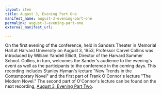 ```yaml
---
layout: item
title: August 3, Evening Part One
manifest_name: august-3-evening-part-one
permalink: august-3-evening-part-one
external_manifest_url: 

---
```

On the first evening of the conference, held in Sanders Theater in Memorial Hall at Harvard University on August 3, 1953, Professor Carvel Collins was introduced by William Yandell Elliott, Director of the Harvard Summer School. Collins, in turn, welcomes the Sander's audience to  the evening's event as well as the participants to the conference in the coming days. This recording includes Stanley Hyman's lecture "New Trends in the Contemporary Novel" and the first part of Frank O'Connor's lecture "The Modern Novel." The second part of O'Connor's lecture can be found on the next recording, <a href="https://tanyaclement.github.io/harvard1953/august-4-afternoon-part-two">August 3, Evening Part Two</a>.
